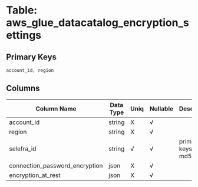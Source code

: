 # Table: aws_glue_datacatalog_encryption_settings

## Primary Keys 

```
account_id, region
```


## Columns 

|  Column Name   |  Data Type  | Uniq | Nullable | Description | 
|  ----  | ----  | ----  | ----  | ---- | 
| account_id | string | X | √ |  | 
| region | string | X | √ |  | 
| selefra_id | string | √ | √ | primary keys value md5 | 
| connection_password_encryption | json | X | √ |  | 
| encryption_at_rest | json | X | √ |  | 


